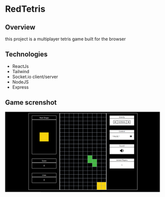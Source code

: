# RedTetris

## Overview
this project is a multiplayer tetris game built for the browser

## Technologies
- ReactJs
- Tailwind
- Socket.io client/server
- NodeJS
- Express

## Game screnshot

![alt text](https://github.com/simofilahi/RedTetris/blob/main/assets/screen_shot.PNG)

